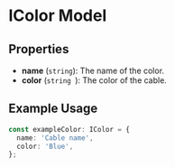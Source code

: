 # IColor Model

## Properties

- **name** (`string`): The name of the color.
- **color** (`string `): The color of the cable.

## Example Usage

```typescript
const exampleColor: IColor = {
  name: 'Cable name',
  color: 'Blue',
};
```
